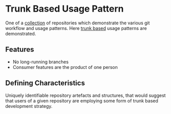 # Trunk Based Usage Pattern
One of a [collection](https://github.com/rayk/ref-repo) of repositories which demonstrate the various git workflow and
usage patterns. Here [trunk based](https://trunkbaseddevelopment.com/) usage patterns are demonstrated.


## Features

- No long-running branches
- Consumer features are the product of one person


## Defining Characteristics

Uniquely identifiable repository artefacts and structures, that would suggest that users of a given repository are
employing some form of trunk based development strategy.
